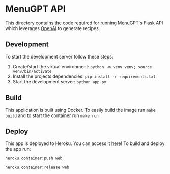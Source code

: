 # MenuGPT API

This directory contains the code required for running MenuGPT's Flask API which leverages [OpenAI](https://platform.openai.com/docs/api-reference/introduction) to generate recipes.

## Development

To start the development server follow these steps:

1. Create/start the virtual environment: `python -m venv venv; source venv/bin/activate`
2. Install the projects dependencies: `pip install -r requirements.txt`
3. Start the development server: `python app.py`

## Build

This application is built using Docker. To easily build the image run `make build` and to start the container run `make run`

## Deploy

This app is deployed to Heroku. You can access it [here](https://menu-gpt.herokuapp.com/)! To build and deploy the app run:

```bash
heroku container:push web

heroku container:release web
```